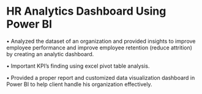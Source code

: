 # HR Analytics Dashboard Using Power BI

• Analyzed the dataset of an organization and provided insights to improve employee performance and improve employee retention (reduce attrition) by creating an 
  analytic dashboard.
  
• Important KPI’s finding using excel pivot table analysis.

• Provided a proper report and customized data visualization dashboard in Power BI to help client handle his organization effectively.

